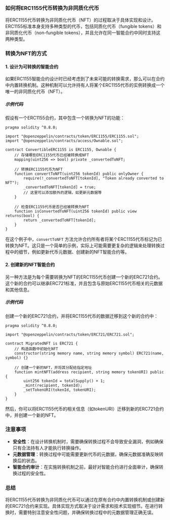 ### 如何将ERC1155代币转换为非同质化代币

将ERC1155代币转换为非同质化代币（NFT）的过程取决于具体实现和设计。ERC1155标准本身支持多种类型的代币，包括同质化代币（fungible
tokens）和非同质化代币（non-fungible tokens），并且允许在同一智能合约中同时支持这两种类型。

### 转换为NFT的方式

#### 1. 设计为可转换的智能合约

如果ERC1155智能合约设计时已经考虑到了未来可能的转换需求，那么可以在合约中内置转换机制。这种机制可以允许持有人将某个ERC1155代币的实例转换成一个唯一的非同质化代币（NFT）。

##### 示例代码

假设有一个ERC1155合约，其中包含一个转换为NFT的功能：

```solidity
pragma solidity ^0.8.0;

import "@openzeppelin/contracts/token/ERC1155/ERC1155.sol";
import "@openzeppelin/contracts/access/Ownable.sol";

contract ConvertibleERC1155 is ERC1155, Ownable {
    // 存储哪些ERC1155代币已经被转换成NFT
    mapping(uint256 => bool) private _convertedToNFT;

    // 转换ERC1155代币为NFT
    function convertToNFT(uint256 tokenId) public onlyOwner {
        require(!_convertedToNFT[tokenId], "Token already converted to NFT");
        _convertedToNFT[tokenId] = true;
        // 这里可以添加额外的逻辑，如更新元数据等
    }

    // 检查ERC1155代币是否已经被转换为NFT
    function isConvertedToNFT(uint256 tokenId) public view returns(bool) {
        return _convertedToNFT[tokenId];
    }
}
```

在这个例子中，`convertToNFT` 方法允许合约所有者将某个ERC1155代币标记为已转换为NFT。这只是一个简单的示例，实际上可能需要更复杂的逻辑来处理转换过程中的细节，例如更新代币元数据、创建新的NFT智能合约等。

#### 2. 创建新的NFT智能合约

另一种方法是为每个需要转换为NFT的ERC1155代币创建一个新的ERC721合约。这个新的合约可以继承ERC721标准，并且包含与原始ERC1155代币相关的元数据和其他信息。

##### 示例代码

创建一个新的ERC721合约，并将ERC1155代币的数据迁移到这个新的合约中：

```solidity
pragma solidity ^0.8.0;

import "@openzeppelin/contracts/token/ERC721/ERC721.sol";

contract MigratedNFT is ERC721 {
    // 构造函数中初始化NFT
    constructor(string memory name, string memory symbol) ERC721(name, symbol) {}

    // 创建一个新的NFT，并将其分配给指定地址
    function mintNFT(address recipient, string memory tokenURI) public {
        uint256 tokenId = totalSupply() + 1;
        _mint(recipient, tokenId);
        _setTokenURI(tokenId, tokenURI);
    }
}
```

然后，你可以将ERC1155代币的相关信息（如tokenURI）迁移到新的ERC721合约中，并创建一个新的NFT。

### 注意事项

- **安全性**：在设计转换机制时，需要确保转换过程不会导致安全漏洞，例如确保只有合法持有人才能执行转换操作。
- **元数据管理**：转换过程中可能需要更新代币的元数据，确保元数据准确反映转换后的状态。
- **智能合约审计**：在实施转换机制之前，最好对智能合约进行全面审计，确保转换过程的安全性。

### 总结

将ERC1155代币转换为非同质化代币可以通过在原有合约中内置转换机制或创建新的ERC721合约来实现。具体实现方式取决于设计需求和技术实现细节。在进行转换时，需要特别注意安全性问题，并确保转换过程中的元数据管理正确无误。
